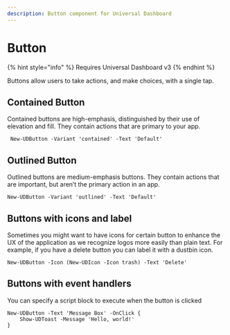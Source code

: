```yaml
---
description: Button component for Universal Dashboard
---
```


# Button

{% hint style="info" %}
Requires Universal Dashboard v3
{% endhint %}

Buttons allow users to take actions, and make choices, with a single tap.

## Contained Button

Contained buttons are high-emphasis, distinguished by their use of elevation and fill. They contain actions that are primary to your app.

```text
 New-UDButton -Variant 'contained' -Text 'Default'
```

## Outlined Button

Outlined buttons are medium-emphasis buttons. They contain actions that are important, but aren’t the primary action in an app.

```text
New-UDButton -Variant 'outlined' -Text 'Default' 
```

## Buttons with icons and label

Sometimes you might want to have icons for certain button to enhance the UX of the application as we recognize logos more easily than plain text. For example, if you have a delete button you can label it with a dustbin icon.

```text
New-UDButton -Icon (New-UDIcon -Icon trash) -Text 'Delete'
```

## Buttons with event handlers

You can specify a script block to execute when the button is clicked

```text
New-UDButton -Text 'Message Box' -OnClick {
    Show-UDToast -Message 'Hello, world!'
}
```

